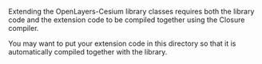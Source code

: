 Extending the OpenLayers-Cesium library classes requires both the library code and
the extension code to be compiled together using the Closure compiler.

You may want to put your extension code in this directory so that it is
automatically compiled together with the library.
